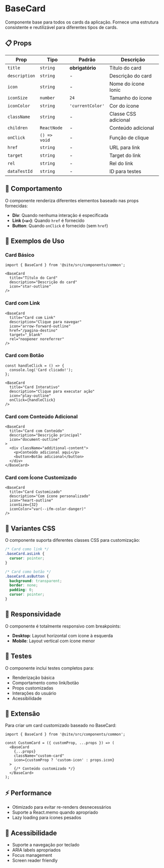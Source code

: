 # BaseCard

Componente base para todos os cards da aplicação. Fornece uma estrutura consistente e reutilizável para diferentes tipos de cards.

## 📋 Props

| Prop | Tipo | Padrão | Descrição |
|------|------|--------|-----------|
| `title` | `string` | **obrigatório** | Título do card |
| `description` | `string` | - | Descrição do card |
| `icon` | `string` | - | Nome do ícone Ionic |
| `iconSize` | `number` | `24` | Tamanho do ícone |
| `iconColor` | `string` | `'currentColor'` | Cor do ícone |
| `className` | `string` | - | Classe CSS adicional |
| `children` | `ReactNode` | - | Conteúdo adicional |
| `onClick` | `() => void` | - | Função de clique |
| `href` | `string` | - | URL para link |
| `target` | `string` | - | Target do link |
| `rel` | `string` | - | Rel do link |
| `dataTestId` | `string` | - | ID para testes |

## 🎯 Comportamento

O componente renderiza diferentes elementos baseado nas props fornecidas:

- **Div**: Quando nenhuma interação é especificada
- **Link (`<a>`)**: Quando `href` é fornecido
- **Button**: Quando `onClick` é fornecido (sem `href`)

## 📝 Exemplos de Uso

### Card Básico

```tsx
import { BaseCard } from '@site/src/components/common';

<BaseCard
  title="Título do Card"
  description="Descrição do card"
  icon="star-outline"
/>
```

### Card com Link

```tsx
<BaseCard
  title="Card com Link"
  description="Clique para navegar"
  icon="arrow-forward-outline"
  href="/pagina-destino"
  target="_blank"
  rel="noopener noreferrer"
/>
```

### Card com Botão

```tsx
const handleClick = () => {
  console.log('Card clicado!');
};

<BaseCard
  title="Card Interativo"
  description="Clique para executar ação"
  icon="play-outline"
  onClick={handleClick}
/>
```

### Card com Conteúdo Adicional

```tsx
<BaseCard
  title="Card com Conteúdo"
  description="Descrição principal"
  icon="document-outline"
>
  <div className="additional-content">
    <p>Conteúdo adicional aqui</p>
    <button>Botão adicional</button>
  </div>
</BaseCard>
```

### Card com Ícone Customizado

```tsx
<BaseCard
  title="Card Customizado"
  description="Com ícone personalizado"
  icon="heart-outline"
  iconSize={32}
  iconColor="var(--ifm-color-danger)"
/>
```

## 🎨 Variantes CSS

O componente suporta diferentes classes CSS para customização:

```css
/* Card como link */
.baseCard.asLink {
  cursor: pointer;
}

/* Card como botão */
.baseCard.asButton {
  background: transparent;
  border: none;
  padding: 0;
  cursor: pointer;
}
```

## 📱 Responsividade

O componente é totalmente responsivo com breakpoints:

- **Desktop**: Layout horizontal com ícone à esquerda
- **Mobile**: Layout vertical com ícone menor

## 🧪 Testes

O componente inclui testes completos para:

- Renderização básica
- Comportamento como link/botão
- Props customizadas
- Interações do usuário
- Acessibilidade

## 🔧 Extensão

Para criar um card customizado baseado no BaseCard:

```tsx
import { BaseCard } from '@site/src/components/common';

const CustomCard = ({ customProp, ...props }) => (
  <BaseCard
    {...props}
    className="custom-card"
    icon={customProp ? 'custom-icon' : props.icon}
  >
    {/* Conteúdo customizado */}
  </BaseCard>
);
```

## ⚡ Performance

- Otimizado para evitar re-renders desnecessários
- Suporte a React.memo quando apropriado
- Lazy loading para ícones pesados

## 🎯 Acessibilidade

- Suporte a navegação por teclado
- ARIA labels apropriados
- Focus management
- Screen reader friendly
